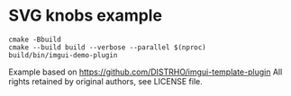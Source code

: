 # SVG knobs example

```
cmake -Bbuild
cmake --build build --verbose --parallel $(nproc)
build/bin/imgui-demo-plugin
```

Example based on https://github.com/DISTRHO/imgui-template-plugin
All rights retained by original authors, see LICENSE file.